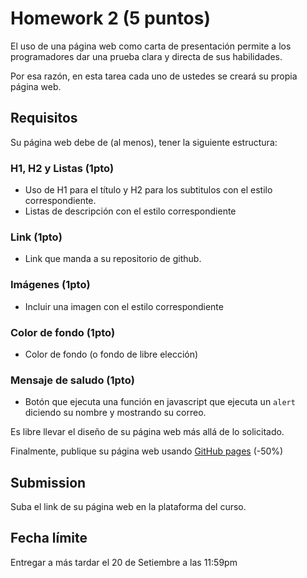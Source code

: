 # Homework 2 (5 puntos)

El uso de una página web como carta de presentación permite a los programadores dar una prueba clara y directa de sus habilidades.

Por esa razón, en esta tarea cada uno de ustedes se creará su propia página web.

## Requisitos

Su página web debe de (al menos), tener la siguiente estructura:

### H1, H2 y Listas (1pto)

- Uso de H1 para el título y H2 para los subtitulos con el estilo correspondiente.
- Listas de descripción con el estilo correspondiente

### Link (1pto)

- Link que manda a su repositorio de github.

### Imágenes (1pto)

- Incluir una imagen con el estilo correspondiente

### Color de fondo (1pto)

- Color de fondo (o fondo de libre elección)

### Mensaje de saludo (1pto)

- Botón que ejecuta una función en javascript que ejecuta un `alert` diciendo su nombre y mostrando su correo.

Es libre llevar el diseño de su página web más allá de lo solicitado.

Finalmente, publique su página web usando [GitHub pages](../../Labs/Lab2/github_page_101.md) (-50%)

## Submission

Suba el link de su página web en la plataforma del curso.

## Fecha límite

Entregar a más tardar el 20 de Setiembre a las 11:59pm